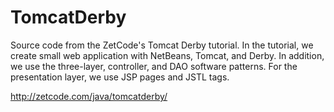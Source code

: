 # TomcatDerby
Source code from the ZetCode's Tomcat Derby tutorial. In the tutorial, we create small web application with NetBeans, Tomcat, and Derby. In addition, we use the three-layer, controller, and DAO software patterns. For the presentation layer, we use JSP pages and JSTL tags.

http://zetcode.com/java/tomcatderby/
